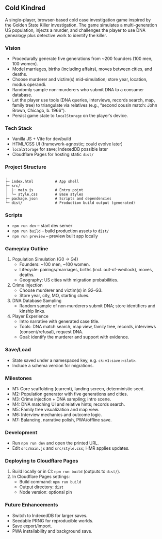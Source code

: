 ## Cold Kindred

A single-player, browser-based cold case investigation game inspired by the Golden State Killer investigation. The game simulates a multi-generation US population, injects a murder, and challenges the player to use DNA genealogy plus detective work to identify the killer.

### Vision
- Procedurally generate five generations from ~200 founders (100 men, 100 women).
- Model marriages, births (including affairs), moves between cities, and deaths.
- Choose murderer and victim(s) mid-simulation; store year, location, modus operandi.
- Randomly sample non-murderers who submit DNA to a consumer database.
- Let the player use tools (DNA queries, interviews, records search, map, family tree) to triangulate via relatives (e.g., “second cousin match: John Brown, Chicago, b. 1966”).
- Persist game state to `localStorage` on the player’s device.

### Tech Stack
- Vanilla JS + Vite for dev/build
- HTML/CSS UI (framework-agnostic; could evolve later)
- `localStorage` for save; IndexedDB possible later
- Cloudflare Pages for hosting static `dist/`

### Project Structure
```
.
├─ index.html          # App shell
├─ src/
│  ├─ main.js          # Entry point
│  └─ style.css        # Base styles
├─ package.json        # Scripts and dependencies
└─ dist/               # Production build output (generated)
```

### Scripts
- `npm run dev` – start dev server
- `npm run build` – build production assets to `dist/`
- `npm run preview` – preview built app locally

### Gameplay Outline
1. Population Simulation (G0 → G4)
   - Founders: ~100 men, ~100 women.
   - Lifecycle: pairings/marriages, births (incl. out-of-wedlock), moves, deaths.
   - Geography: US cities with migration probabilities.
2. Crime Injection
   - Choose murderer and victim(s) in G2–G3.
   - Store year, city, MO, starting clues.
3. DNA Database Sampling
   - Random sample of non‑murderers submit DNA; store identifiers and kinship links.
4. Player Experience
   - Intro narrative with generated case title.
   - Tools: DNA match search, map view, family tree, records, interviews (consent/refusal), request DNA.
   - Goal: identify the murderer and support with evidence.

### Save/Load
- State saved under a namespaced key, e.g. `ck:v1:save:<slot>`.
- Include a schema version for migrations.

### Milestones
- M1: Core scaffolding (current), landing screen, deterministic seed.
- M2: Population generator with five generations and cities.
- M3: Crime injection + DNA sampling; intro scene.
- M4: DNA matching UI and relative hints; records search.
- M5: Family tree visualization and map view.
- M6: Interview mechanics and outcome logic.
- M7: Balancing, narrative polish, PWA/offline save.

### Development
- Run `npm run dev` and open the printed URL.
- Edit `src/main.js` and `src/style.css`; HMR applies updates.

### Deploying to Cloudflare Pages
1. Build locally or in CI: `npm run build` (outputs to `dist/`).
2. In Cloudflare Pages settings:
   - Build command: `npm run build`
   - Output directory: `dist`
   - Node version: optional pin

### Future Enhancements
- Switch to IndexedDB for larger saves.
- Seedable PRNG for reproducible worlds.
- Save export/import.
- PWA installability and background save.


